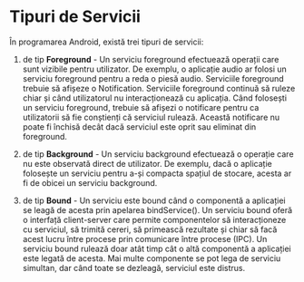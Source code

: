 # Tipuri de Servicii

În programarea Android, există trei tipuri de servicii:

1. de tip **Foreground** - Un serviciu foreground efectuează operații care sunt vizibile pentru utilizator. De exemplu, o aplicație audio ar folosi un serviciu foreground pentru a reda o piesă audio. Serviciile foreground trebuie să afișeze o Notification. Serviciile foreground continuă să ruleze chiar și când utilizatorul nu interacționează cu aplicația.
Când folosești un serviciu foreground, trebuie să afișezi o notificare pentru ca utilizatorii să fie conștienți că serviciul rulează. Această notificare nu poate fi închisă decât dacă serviciul este oprit sau eliminat din foreground.
2. de tip **Background** - Un serviciu background efectuează o operație care nu este observată direct de utilizator. De exemplu, dacă o aplicație folosește un serviciu pentru a-și compacta spațiul de stocare, acesta ar fi de obicei un serviciu background.

3. de tip **Bound** - Un serviciu este bound când o componentă a aplicației se leagă de acesta prin apelarea bindService(). Un serviciu bound oferă o interfață client-server care permite componentelor să interacționeze cu serviciul, să trimită cereri, să primească rezultate și chiar să facă acest lucru între procese prin comunicare între procese (IPC). Un serviciu bound rulează doar atât timp cât o altă componentă a aplicației este legată de acesta. Mai multe componente se pot lega de serviciu simultan, dar când toate se dezleagă, serviciul este distrus.